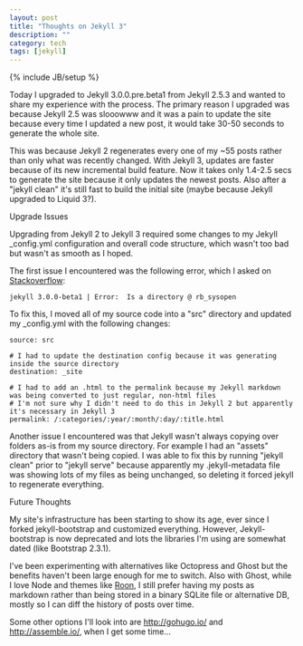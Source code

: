 ```yaml
---
layout: post
title: "Thoughts on Jekyll 3"
description: ""
category: tech
tags: [jekyll]
---
```

{% include JB/setup %}

Today I upgraded to Jekyll 3.0.0.pre.beta1 from Jekyll 2.5.3 and wanted to share my experience with the process.
The primary reason I upgraded was because Jekyll 2.5 was slooowww and it was a pain to update the site because
every time I updated a new post, it would take 30-50 seconds to generate the whole site.

This was because Jekyll 2 regenerates every one of my ~55 posts rather than only what was recently changed.
With Jekyll 3, updates are faster because of its new incremental build feature. Now it takes only 1.4-2.5
secs to generate the site because it only updates the newest posts. Also after a "jekyll clean" it's still
fast to build the initial site (maybe because Jekyll upgraded to Liquid 3?).

<div class="mSpotlight">Upgrade Issues</div>

Upgrading from Jekyll 2 to Jekyll 3 required some changes to my Jekyll _config.yml configuration and overall
code structure, which wasn't too bad but wasn't as smooth as I hoped.

The first issue I encountered was the following error, which I asked on
[Stackoverflow](http://stackoverflow.com/questions/28554733/jekyll-3-0-0-beta-error-is-a-directory-rb-sysopen):

<pre class="prettyprint"><code>jekyll 3.0.0-beta1 | Error:  Is a directory @ rb_sysopen</code></pre>

To fix this, I moved all of my source code into a "src" directory and updated my _config.yml with the following changes:

<pre class="prettyprint"><code>source: src

# I had to update the destination config because it was generating inside the source directory
destination: _site

# I had to add an .html to the permalink because my Jekyll markdown was being converted to just regular, non-html files
# I'm not sure why I didn't need to do this in Jekyll 2 but apparently it's necessary in Jekyll 3
permalink: /:categories/:year/:month/:day/:title.html</code></pre>

Another issue I encountered was that Jekyll wasn't always copying over folders as-is from my source directory. For
example I had an "assets" directory that wasn't being copied. I was able to fix this by running "jekyll clean"
prior to "jekyll serve" because apparently my .jekyll-metadata file was showing lots of my files as being unchanged,
so deleting it forced jekyll to regenerate everything.

<div class="mSpotlight">Future Thoughts</div>

My site's infrastructure has been starting to show its age, ever since I forked jekyll-bootstrap and customized
everything. However, Jekyll-bootstrap is now deprecated and lots the libraries I'm using are somewhat dated (like
Bootstrap 2.3.1).

I've been experimenting with alternatives like Octopress and Ghost but the benefits haven't been large enough for
me to switch. Also with Ghost, while I love Node and themes like [Roon](https://github.com/TryGhost/Roon), I still
prefer having my posts as markdown rather than being stored in a binary SQLite file or alternative DB, mostly so
I can diff the history of posts over time.

Some other options I'll look into are http://gohugo.io/ and http://assemble.io/, when I get some time...